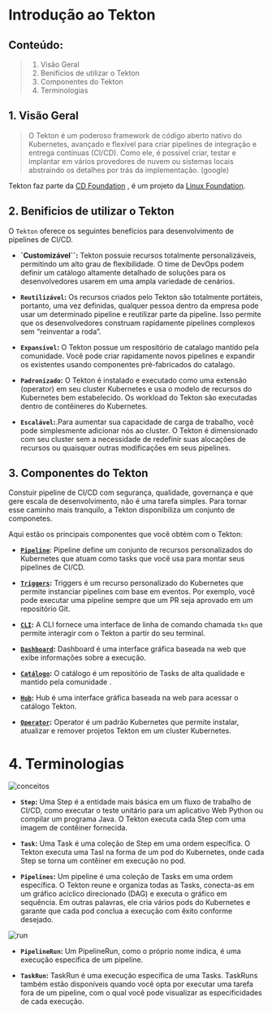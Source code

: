 Introdução ao Tekton
==================
## Conteúdo:
> 1. Visão Geral
> 2. Benificios de utilizar o Tekton
> 3. Componentes do Tekton
> 4. Terminologias

## 1. Visão Geral

> O Tekton é um poderoso framework de código aberto nativo do Kubernetes, avançado e flexível para criar pipelines de integração e entrega contínuas (CI/CD). Como ele, é possível criar, testar e implantar em vários provedores de nuvem ou sistemas locais abstraindo os detalhes por trás da implementação. (google)

Tekton faz parte da [CD Foundation](https://cd.foundation/) , é um projeto da [Linux Foundation](https://cd.foundation/).

## 2. Benificios de utilizar o Tekton

O `Tekton` oferece os seguintes benefícios para desenvolvimento de pipelines de CI/CD.

* **`Customizável``:** Tekton possuie recursos totalmente personalizáveis, permitindo um alto grau de flexibilidade. O time de DevOps podem definir um catálogo altamente detalhado de soluções para os desenvolvedores usarem em uma ampla variedade de cenários.

* **`Reutilizável`:** Os recursos criados pelo Tekton são totalmente portáteis, portanto, uma vez definidas, qualquer pessoa dentro da empresa pode usar um determinado pipeline e reutilizar parte da pipeline. Isso permite que os desenvolvedores construam rapidamente pipelines complexos sem “reinventar a roda”.

* **`Expansível`:** O Tekton possue um respositório de catalago mantido pela comunidade. Você pode criar rapidamente novos pipelines e expandir os existentes usando componentes pré-fabricados do catalago.

* **`Padronizado`:** O Tekton é instalado e executado como uma extensão (operator) em seu cluster Kubernetes e usa o modelo de recursos do Kubernetes bem estabelecido. Os workload do Tekton são executadas dentro de contêineres do Kubernetes.

* **`Escalável`:**.Para aumentar sua capacidade de carga de trabalho, você pode simplesmente adicionar nós ao cluster. O Tekton é dimensionado com seu cluster sem a necessidade de redefinir suas alocações de recursos ou quaisquer outras modificações em seus pipelines.

## 3. Componentes do Tekton

Constuir pipeline de CI/CD com segurança, qualidade, governança e que gere escala de desenvolvimento, não é uma tarefa simples. Para tornar esse caminho mais tranquilo, a Tekton disponibiliza um conjunto de componetes.

Aqui estão os principais componentes que você obtém com o Tekton:

* **[`Pipeline`](https://github.com/tektoncd/pipeline/blob/main/docs/README.md)**: Pipeline define um conjunto de recursos personalizados do Kubernetes que atuam como tasks que você usa para montar seus pipelines de CI/CD.

* **[`Triggers`](https://github.com/tektoncd/triggers/blob/main/README.md):** Triggers é um recurso personalizado do Kubernetes que permite instanciar pipelines com base em eventos. Por exemplo, você pode executar uma pipeline sempre que um PR seja aprovado em um repositório Git.

* **[`CLI`](https://github.com/tektoncd/cli/blob/main/README.md):** A CLI fornece uma interface de linha de comando chamada `tkn` que permite interagir com o Tekton a partir do seu terminal.

* **[`Dashboard`](https://github.com/tektoncd/dashboard/blob/main/README.md):** Dashboard é uma interface gráfica baseada na web que exibe informações sobre a execução.

* **[`Catálogo`](https://github.com/tektoncd/catalog/blob/v1beta1/README.md):** O catálogo é um repositório de Tasks de alta qualidade e mantido pela comunidade .

* **[`Hub`](https://github.com/tektoncd/hub/blob/main/README.md):** Hub é uma interface gráfica baseada na web para acessar o catálogo Tekton.

* **[`Operator`](https://github.com/tektoncd/operator/blob/main/README.md):** Operator é um padrão Kubernetes que permite instalar, atualizar e remover projetos Tekton em um cluster Kubernetes.



# 4. Terminologias

![conceitos](https://tekton.dev/docs/concepts/concept-tasks-pipelines.png)

* **`Step`:** Uma Step é a entidade mais básica em um fluxo de trabalho de CI/CD, como executar o teste unitário para um aplicativo Web Python ou compilar um programa Java. O Tekton executa cada Step com uma imagem de contêiner fornecida.

* **`Task`:** Uma Task é uma coleção de Step em uma ordem específica. O Tekton executa uma Tasl na forma de um pod do Kubernetes, onde cada Step se torna um contêiner em execução no pod.

* **`Pipelines`:**  Um pipeline é uma coleção de Tasks em uma ordem específica. O Tekton reune e organiza todas as Tasks, conecta-as em um gráfico acíclico direcionado (DAG) e executa o gráfico em sequência. Em outras palavras, ele cria vários pods do Kubernetes e garante que cada pod conclua a execução com êxito conforme desejado.


![run](https://tekton.dev/docs/concepts/concept-runs.png)

* **`PipelineRun`:** Um PipelineRun, como o próprio nome indica, é uma execução específica de um pipeline.

* **`TaskRun`:** TaskRun é uma execução específica de uma Tasks. TaskRuns também estão disponíveis quando você opta por executar uma tarefa fora de um pipeline, com o qual você pode visualizar as especificidades de cada execução.